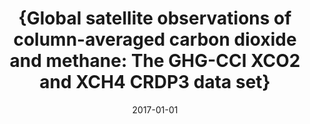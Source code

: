 ---
title: "{Global satellite observations of column-averaged carbon dioxide and methane: The GHG-CCI XCO2 and XCH4 CRDP3 data set}"
collection: publications
permalink: /publication/2017-01-01-Buchwitz:2017
date: 2017-01-01
venue: 'Remote Sensing of Environment'
paperurl: 'https://doi.org/http://doi.org/10.1016/j.rse.2016.12.027'
citation: 'Buchwitz: et al., <b>{Global satellite observations of column-averaged carbon dioxide and methane: The GHG-CCI XCO2 and XCH4 CRDP3 data set}</b>, Remote Sensing of Environment, 2017-01-01, http://doi.org/10.1016/j.rse.2016.12.027'
---